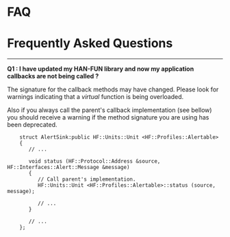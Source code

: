 # FAQ

# Frequently Asked Questions
____

__Q1 : I have updated my HAN-FUN library and now my application callbacks are not being called ?__

The signature for the callback methods may have changed. Please look for warnings indicating that
a _virtual_ function is being overloaded.

Also if you always call the parent's callback implementation (see bellow) you should receive a
warning if the method signature you are using has been deprecated.

        struct AlertSink:public HF::Units::Unit <HF::Profiles::Alertable>
        {
           // ...

           void status (HF::Protocol::Address &source, HF::Interfaces::Alert::Message &message)
           {
              // Call parent's implementation.
              HF::Units::Unit <HF::Profiles::Alertable>::status (source, message);

              // ...
           }

           // ...
        };
